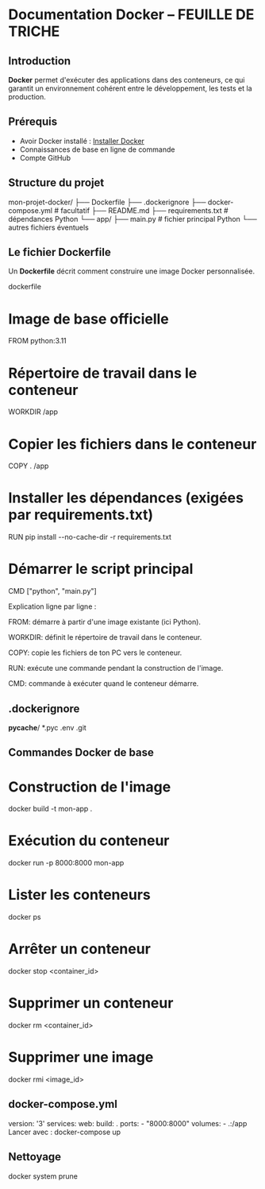 # Documentation Docker – FEUILLE DE TRICHE

## Introduction

**Docker** permet d'exécuter des applications dans des conteneurs, ce qui garantit un environnement cohérent entre le développement, les tests et la production.

##  Prérequis

- Avoir Docker installé : [Installer Docker](https://docs.docker.com/get-docker/)
- Connaissances de base en ligne de commande
- Compte GitHub

## Structure du projet
mon-projet-docker/
├── Dockerfile
├── .dockerignore
├── docker-compose.yml # facultatif
├── README.md
├── requirements.txt # dépendances Python
└── app/
├── main.py # fichier principal Python
└── autres fichiers éventuels


##  Le fichier Dockerfile

Un **Dockerfile** décrit comment construire une image Docker personnalisée.

dockerfile
# Image de base officielle
FROM python:3.11

# Répertoire de travail dans le conteneur
WORKDIR /app

# Copier les fichiers dans le conteneur
COPY . /app

# Installer les dépendances (exigées par requirements.txt)
RUN pip install --no-cache-dir -r requirements.txt

# Démarrer le script principal
CMD ["python", "main.py"]

Explication ligne par ligne :

FROM: démarre à partir d'une image existante (ici Python).

WORKDIR: définit le répertoire de travail dans le conteneur.

COPY: copie les fichiers de ton PC vers le conteneur.

RUN: exécute une commande pendant la construction de l'image.

CMD: commande à exécuter quand le conteneur démarre.



## .dockerignore

__pycache__/
*.pyc
.env
.git

## Commandes Docker de base
# Construction de l'image
docker build -t mon-app .

# Exécution du conteneur
docker run -p 8000:8000 mon-app

# Lister les conteneurs
docker ps

# Arrêter un conteneur
docker stop <container_id>

# Supprimer un conteneur
docker rm <container_id>

# Supprimer une image
docker rmi <image_id>

## docker-compose.yml
version: '3'
services:
  web:
    build: .
    ports:
      - "8000:8000"
    volumes:
      - .:/app
Lancer avec : docker-compose up

##  Nettoyage
docker system prune
